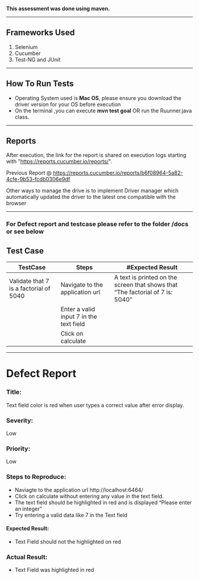 **This assessment was done using maven.**

---

## Frameworks Used

1. Selenium
2. Cucumber
3. Test-NG and JUnit

---


## How To Run Tests 

- Operating System used is **Mac OS**, please ensure you download the driver version for your OS before execution
- On the terminal ,you can execute **mvn test goal** OR run the Ruunner.java class.

---
## Reports

After execution, the link for the report is shared on execution logs starting with "https://reports.cucumber.io/reports/".


Previous Report @ https://reports.cucumber.io/reports/b6f08964-5a82-4cfe-9b53-fcdb0306e9df


Other ways to manage the drive is to implement Driver manager which automatically updated the driver to the latest one compatible with the browser

---
### For Defect report and testcase please refer to the folder /docs or see below

## Test Case

| TestCase | Steps  | #Expected Result  |
| ------- | --- | --- |
| Validate that 7 is a factorial of 5040 | Navigate to the application url | A text is printed on the screen that shows that “The factorial of 7 is: 5040” |
|  | Enter a valid input 7 in the text field  |  |
|  | Click on calculate | |

---
# Defect Report

### Title:
Text field color is red when user types a correct value after error display.

### Severity:
Low

### Priority:
Low

### Steps to Reproduce:
- Naviagte to the application url http://localhost:6464/
- Click on calculate without entering any value in the text field. 
- The text field should be highlighted in red and is displayed “Please enter an integer”
- Try entering a valid data like 7 in the Text field

#### Expected Result:
- Text Field should not the highlighted on red

### Actual Result:
- Text Field was highlighted in red

